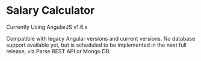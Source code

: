 # Salary Calculator

Currently Using AngularJS v1.6.x

Compatible with legacy Angular versions and current versions. No database support available yet, but is scheduled to be implemented in the next full release, via Parse REST API or Mongo DB.

